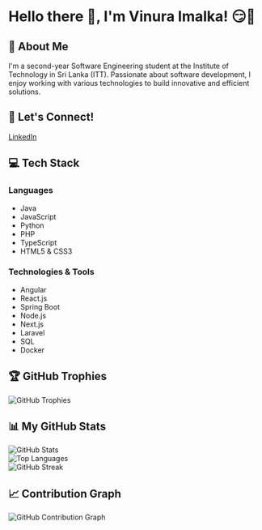 # Hello there 👋, I'm Vinura Imalka! 😏🚀  

## 🌟 About Me  
I'm a second-year Software Engineering student at the Institute of Technology in Sri Lanka (ITT). Passionate about software development, I enjoy working with various technologies to build innovative and efficient solutions.  

## 🔗 Let's Connect!  
[LinkedIn]((https://www.linkedin.com/in/vinura-imalka-549251296/))   

## 💻 Tech Stack  

### Languages  
- Java  
- JavaScript  
- Python  
- PHP  
- TypeScript  
- HTML5 & CSS3  

### Technologies & Tools  
- Angular  
- React.js  
- Spring Boot  
- Node.js  
- Next.js
- Laravel  
- SQL  
- Docker  

## 🏆 GitHub Trophies  
![GitHub Trophies](https://github-profile-trophy.vercel.app/?username=vinura-imalka&theme=darkhub)  

## 📊 My GitHub Stats  
![GitHub Stats](https://github-readme-stats.vercel.app/api?username=vinura-imalka&show_icons=true&theme=radical)  
![Top Languages](https://github-readme-stats.vercel.app/api/top-langs/?username=vinura-imalka&layout=compact&theme=radical)  
![GitHub Streak](https://github-readme-streak-stats.herokuapp.com/?user=vinura-imalka&theme=radical)  

## 📈 Contribution Graph  
![GitHub Contribution Graph](https://activity-graph.herokuapp.com/graph?username=vinura-imalka&theme=github)  
